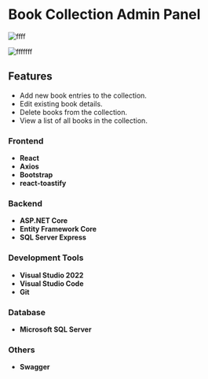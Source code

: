 # Book Collection Admin Panel

![ffff](https://github.com/ZihadHossainNayem/Library-Admin-Panel-with-React-and-asp-dot-net-core/assets/30808845/50a7300f-c813-4c6c-97e5-ec40ee66c414)

![fffffff](https://github.com/ZihadHossainNayem/Library-Admin-Panel-with-React-and-asp-dot-net-core/assets/30808845/1619f888-9bcc-44c4-9e7a-6c205329bc85)


## Features

- Add new book entries to the collection.
- Edit existing book details.
- Delete books from the collection.
- View a list of all books in the collection.

### Frontend

- **React**
- **Axios**
- **Bootstrap**
- **react-toastify**

### Backend

- **ASP.NET Core**
- **Entity Framework Core**
- **SQL Server Express**

### Development Tools

- **Visual Studio 2022**
- **Visual Studio Code**
- **Git**

### Database

- **Microsoft SQL Server**

### Others

- **Swagger**
